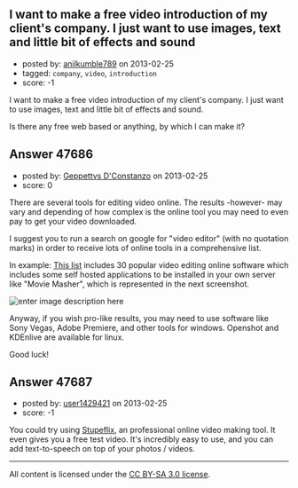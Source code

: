 ## I want to make a free video introduction of my client's company. I just want to use images, text and little bit of effects and sound

- posted by: [anilkumble789](https://stackexchange.com/users/-1/25100-anilkumble789) on 2013-02-25
- tagged: `company`, `video`, `introduction`
- score: -1

I want to make a free video introduction of my client's company. I just want to use images, text and little bit of effects and sound.


Is there any free web based or anything, by which I can make it?



## Answer 47686

- posted by: [Geppettvs D'Constanzo](https://stackexchange.com/users/-1/25193-geppettvs-d-constanzo) on 2013-02-25
- score: 0

<p>There are several tools for editing video online. The results -however- may vary and depending of how complex is the online tool you may need to even pay to get your video downloaded.</p>

<p>I suggest you to run a search on google for "video editor" (with no quotation marks) in order to receive lots of online tools in a comprehensive list.</p>

<p>In example: <a href="http://www.hongkiat.com/blog/video-editing-30-free-tools-and-web-services-to-get-things-done/" rel="nofollow">This list</a> includes 30 popular video editing online software which includes some self hosted applications to be installed in your own server like "Movie Masher", which is represented in the next screenshot.</p>

<p><img src="http://i.stack.imgur.com/1fhSr.png" alt="enter image description here"></p>

<p>Anyway, if you wish pro-like results, you may need to use software like Sony Vegas, Adobe Premiere, and other tools for windows. Openshot and KDEnlive are available for linux. </p>

<p>Good luck!</p>



## Answer 47687

- posted by: [user1429421](https://stackexchange.com/users/-1/25194-user1429421) on 2013-02-25
- score: -1

<p>You could try using <a href="http://stupeflix.com" rel="nofollow">Stupeflix</a>, an professional online video making tool. It even gives you a free test video. It's incredibly easy to use, and you can add text-to-speech on top of your photos / videos.</p>




---

All content is licensed under the [CC BY-SA 3.0 license](https://creativecommons.org/licenses/by-sa/3.0/).
